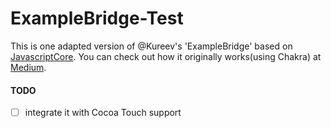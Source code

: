 # ExampleBridge-Test
 
 This is one adapted version of @Kureev's 'ExampleBridge' based on [JavascriptCore](https://trac.webkit.org/wiki/JavaScriptCore). You can check out how it originally works(using Chakra) at [Medium](https://medium.com/@kureevalexey/how-to-create-your-own-native-bridge-bfa050e708fc).
 
 
 
#### TODO
 
- [ ] integrate it with Cocoa Touch support 

